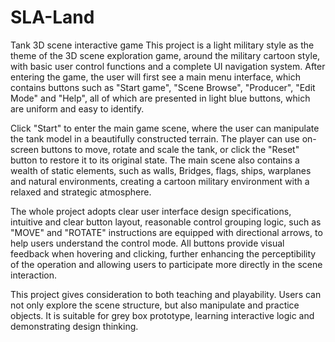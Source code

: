 # SLA-Land
Tank 3D scene interactive game
This project is a light military style as the theme of the 3D scene exploration game, around the military cartoon style, with basic user control functions and a complete UI navigation system. After entering the game, the user will first see a main menu interface, which contains buttons such as "Start game", "Scene Browse", "Producer", "Edit Mode" and "Help", all of which are presented in light blue buttons, which are uniform and easy to identify.

Click "Start" to enter the main game scene, where the user can manipulate the tank model in a beautifully constructed terrain. The player can use on-screen buttons to move, rotate and scale the tank, or click the "Reset" button to restore it to its original state. The main scene also contains a wealth of static elements, such as walls, Bridges, flags, ships, warplanes and natural environments, creating a cartoon military environment with a relaxed and strategic atmosphere.

The whole project adopts clear user interface design specifications, intuitive and clear button layout, reasonable control grouping logic, such as "MOVE" and "ROTATE" instructions are equipped with directional arrows, to help users understand the control mode. All buttons provide visual feedback when hovering and clicking, further enhancing the perceptibility of the operation and allowing users to participate more directly in the scene interaction.

This project gives consideration to both teaching and playability. Users can not only explore the scene structure, but also manipulate and practice objects. It is suitable for grey box prototype, learning interactive logic and demonstrating design thinking.
